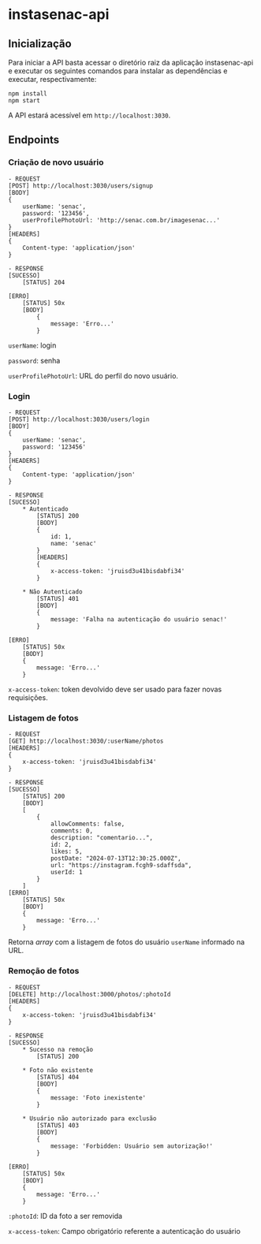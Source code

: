 # instasenac-api
## Inicialização
Para iniciar a API basta acessar o diretório raiz da aplicação instasenac-api e executar os seguintes comandos 
para instalar as dependências e executar, respectivamente:
```
npm install
npm start
```
A API estará acessível em `http://localhost:3030`.

## Endpoints
### Criação de novo usuário
```
- REQUEST
[POST] http://localhost:3030/users/signup
[BODY]
{
    userName: 'senac',
    password: '123456',
    userProfilePhotoUrl: 'http://senac.com.br/imagesenac...'
}
[HEADERS]
{
    Content-type: 'application/json'
}

- RESPONSE
[SUCESSO]
    [STATUS] 204

[ERRO]
    [STATUS] 50x
    [BODY]
        {
            message: 'Erro...'
        }
```
`userName`: login

`password`: senha

`userProfilePhotoUrl`: URL do perfil do novo usuário.

### Login
```
- REQUEST
[POST] http://localhost:3030/users/login
[BODY]
{
    userName: 'senac',
    password: '123456'
}
[HEADERS]
{
    Content-type: 'application/json'
}

- RESPONSE
[SUCESSO]
    * Autenticado
        [STATUS] 200
        [BODY]
        {
            id: 1,
            name: 'senac'
        }
        [HEADERS]
        {
            x-access-token: 'jruisd3u41bisdabfi34'
        }

    * Não Autenticado
        [STATUS] 401
        [BODY]
        {
            message: 'Falha na autenticação do usuário senac!'
        }
        
[ERRO]
    [STATUS] 50x
    [BODY]
    {
        message: 'Erro...'
    }
```
`x-access-token`: token devolvido deve ser usado para fazer novas requisições.

### Listagem de fotos
```
- REQUEST
[GET] http://localhost:3030/:userName/photos
[HEADERS]
{
    x-access-token: 'jruisd3u41bisdabfi34'
}

- RESPONSE
[SUCESSO]
    [STATUS] 200
    [BODY]
    [
        {
            allowComments: false,
            comments: 0,
            description: "comentario...",
            id: 2,
            likes: 5,
            postDate: "2024-07-13T12:30:25.000Z",
            url: "https://instagram.fcgh9-sdaffsda",
            userId: 1
        }
    ]
[ERRO]
    [STATUS] 50x
    [BODY]
    {
        message: 'Erro...'
    }
```
Retorna *array* com a listagem de fotos do usuário `userName` informado na URL.

### Remoção de fotos
```
- REQUEST
[DELETE] http://localhost:3000/photos/:photoId
[HEADERS]
{
    x-access-token: 'jruisd3u41bisdabfi34'
}

- RESPONSE
[SUCESSO]
    * Sucesso na remoção
        [STATUS] 200
    
    * Foto não existente
        [STATUS] 404
        [BODY]
        {
            message: 'Foto inexistente'
        }
    
    * Usuário não autorizado para exclusão
        [STATUS] 403
        [BODY]
        {
            message: 'Forbidden: Usuário sem autorização!'
        }
    
[ERRO]
    [STATUS] 50x
    [BODY]
    {
        message: 'Erro...'
    }
```
`:photoId`: ID da foto a ser removida 

`x-access-token`: Campo obrigatório referente a autenticação do usuário
